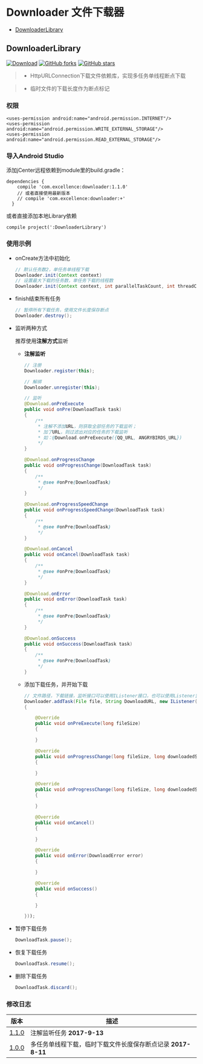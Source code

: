 # Downloader 文件下载器

* [DownloaderLibrary](#DownloaderLibrary)

DownloaderLibrary<a name="DownloaderLibrary">
----------------------------
[![Download][icon_download]][download]
[![GitHub forks][icon_forks]][forks]
[![GitHub stars][icon_stars]][stars]

> - HttpURLConnection下载文件依赖库，实现多任务单线程断点下载

> - 临时文件的下载长度作为断点标记

### 权限
```
<uses-permission android:name="android.permission.INTERNET"/>
<uses-permission android:name="android.permission.WRITE_EXTERNAL_STORAGE"/>
<uses-permission android:name="android.permission.READ_EXTERNAL_STORAGE"/>
```

### 导入Android Studio
添加jCenter远程依赖到module里的build.gradle：
```
dependencies {
    compile 'com.excellence:downloader:1.1.0'
    // 或者直接使用最新版本
    // compile 'com.excellence:downloader:+'
  }
```
或者直接添加本地Library依赖
```
compile project(':DownloaderLibrary')
```


### 使用示例
* onCreate方法中初始化
    ```java
    // 默认任务数2，单任务单线程下载
    Downloader.init(Context context)
    // 设置最大下载的任务数，单任务下载的线程数
    Downloader.init(Context context, int parallelTaskCount, int threadCount)
    ```

* finish结束所有任务
    ```java
    // 暂停所有下载任务，使用文件长度保存断点
    Downloader.destroy();
    ```

* 监听两种方式

    推荐使用**注解方式**监听
    * **注解监听**
        ```java
        // 注册
        Downloader.register(this);

        // 解绑
        Downloader.unregister(this);

        // 监听
        @Download.onPreExecute
        public void onPre(DownloadTask task)
        {
            /**
             * 注解不添加URL，则获取全部任务的下载监听；
             * 加了URL，则过滤出对应的任务的下载监听
             * 如：@Download.onPreExecute({QQ_URL, ANGRYBIRDS_URL})
             */
        }

        @Download.onProgressChange
        public void onProgressChange(DownloadTask task)
        {
            /**
             * @see #onPre(DownloadTask)
             */
        }

        @Download.onProgressSpeedChange
        public void onProgressSpeedChange(DownloadTask task)
        {
            /**
             * @see #onPre(DownloadTask)
             */
        }

        @Download.onCancel
        public void onCancel(DownloadTask task)
        {
            /**
             * @see #onPre(DownloadTask)
             */
        }

        @Download.onError
        public void onError(DownloadTask task)
        {
            /**
             * @see #onPre(DownloadTask)
             */
        }

        @Download.onSuccess
        public void onSuccess(DownloadTask task)
        {
            /**
             * @see #onPre(DownloadTask)
             */
        }
        ```

    * 添加下载任务，并开始下载
        ```java
        // 文件路径，下载链接，监听接口可以使用IListener接口，也可以使用Listener监听部分回调
        Downloader.addTask(File file, String DownloadURL, new IListener()
        {

            @Override
            public void onPreExecute(long fileSize)
            {

            }

            @Override
            public void onProgressChange(long fileSize, long downloadedSize)
            {

            }

            @Override
            public void onProgressChange(long fileSize, long downloadedSize, long speed)
            {

            }

            @Override
            public void onCancel()
            {

            }

            @Override
            public void onError(DownloadError error)
            {

            }

            @Override
            public void onSuccess()
            {

            }

        }));
        ```

* 暂停下载任务
    ```java
    DownloadTask.pause();
    ```

* 恢复下载任务
    ```java
    DownloadTask.resume();
    ```

* 删除下载任务
    ```java
    DownloadTask.discard();
    ```

### 修改日志
|         版本         |         描述         |
| ------------------- | ------------------- |
| [1.1.0][DownloadLibrary1.1.0] | 注解监听任务 **2017-9-13** |
| [1.0.0][DownloadLibrary1.0.0] | 多任务单线程下载，临时下载文件长度保存断点记录  **2017-8-11** |




<!-- 网站链接 -->
[download]:https://bintray.com/veizhang/maven/downloader/_latestVersion "Latest version"
[forks]:https://github.com/VeiZhang/Downloader/network/members
[stars]:https://github.com/VeiZhang/Downloader/stargazers

<!-- 图片链接 -->
[icon_download]:https://img.shields.io/badge/Download-1.1.0-blue.svg
[icon_forks]:https://img.shields.io/github/forks/VeiZhang/Downloader.svg?style=social
[icon_stars]:https://img.shields.io/github/stars/VeiZhang/Downloader.svg?style=social

<!-- 版本 -->
[DownloadLibrary1.1.0]:https://bintray.com/veizhang/maven/downloader/1.1.0
[DownloadLibrary1.0.0]:https://bintray.com/veizhang/maven/downloader/1.0.0
